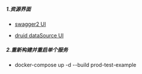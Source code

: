 ##### 1.资源界面
* [swagger2 UI](http://peer:8443/swagger-ui.html)

* [druid dataSource UI](http://peer:8443/druid/index.html)

##### 2.重新构建并重启单个服务
* docker-compose up -d --build prod-test-example
